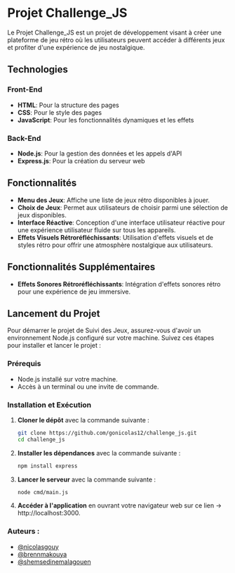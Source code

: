 # Projet Challenge_JS

Le Projet Challenge_JS est un projet de développement visant à créer une plateforme de jeu rétro où les utilisateurs peuvent accéder à différents jeux et profiter d'une expérience de jeu nostalgique.

## Technologies

### Front-End

- **HTML**: Pour la structure des pages
- **CSS**: Pour le style des pages
- **JavaScript**: Pour les fonctionnalités dynamiques et les effets

### Back-End

- **Node.js**: Pour la gestion des données et les appels d'API
- **Express.js**: Pour la création du serveur web

## Fonctionnalités

- **Menu des Jeux**: Affiche une liste de jeux rétro disponibles à jouer.
- **Choix de Jeux**: Permet aux utilisateurs de choisir parmi une sélection de jeux disponibles.
- **Interface Réactive**: Conception d'une interface utilisateur réactive pour une expérience utilisateur fluide sur tous les appareils.
- **Effets Visuels Rétroréfléchissants**: Utilisation d'effets visuels et de styles rétro pour offrir une atmosphère nostalgique aux utilisateurs.

## Fonctionnalités Supplémentaires

- **Effets Sonores Rétroréfléchissants**: Intégration d'effets sonores rétro pour une expérience de jeu immersive.

## Lancement du Projet

Pour démarrer le projet de Suivi des Jeux, assurez-vous d'avoir un environnement Node.js configuré sur votre machine. Suivez ces étapes pour installer et lancer le projet :

### Prérequis

- Node.js installé sur votre machine.
- Accès à un terminal ou une invite de commande.

### Installation et Exécution

1. **Cloner le dépôt** avec la commande suivante :

   ```bash
   git clone https://github.com/gonicolas12/challenge_js.git
   cd challenge_js
   ```

2. **Installer les dépendances** avec la commande suivante :

   ```bash
   npm install express
   ```

3. **Lancer le serveur** avec la commande suivante :

   ```bash
   node cmd/main.js
   ```

4. **Accéder à l'application** en ouvrant votre navigateur web sur ce lien -> http://localhost:3000.


### Auteurs :

- [@nicolasgouy](https://www.github.com/gonicolas12)
- [@brennmakouya](https://github.com/Brenn007)
- [@shemsedinemalagouen](https://github.com/shems31)

